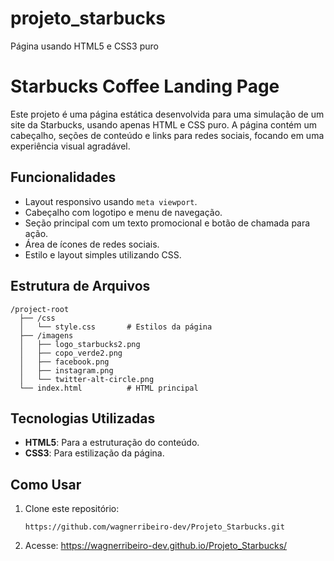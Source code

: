 # projeto_starbucks
 Página usando HTML5 e CSS3 puro
# Starbucks Coffee Landing Page

Este projeto é uma página estática desenvolvida para uma simulação de um site da Starbucks, usando apenas HTML e CSS puro. A página contém um cabeçalho, seções de conteúdo e links para redes sociais, focando em uma experiência visual agradável.

## Funcionalidades

- Layout responsivo usando `meta viewport`.
- Cabeçalho com logotipo e menu de navegação.
- Seção principal com um texto promocional e botão de chamada para ação.
- Área de ícones de redes sociais.
- Estilo e layout simples utilizando CSS.

## Estrutura de Arquivos

```
/project-root
  ├── /css
  │   └── style.css       # Estilos da página
  ├── /imagens
  │   ├── logo_starbucks2.png
  │   ├── copo_verde2.png
  │   ├── facebook.png
  │   ├── instagram.png
  │   └── twitter-alt-circle.png
  └── index.html          # HTML principal
```

## Tecnologias Utilizadas

- **HTML5**: Para a estruturação do conteúdo.
- **CSS3**: Para estilização da página.

## Como Usar

1. Clone este repositório: 
   ```
   https://github.com/wagnerribeiro-dev/Projeto_Starbucks.git
   ```
2. Acesse:  https://wagnerribeiro-dev.github.io/Projeto_Starbucks/
